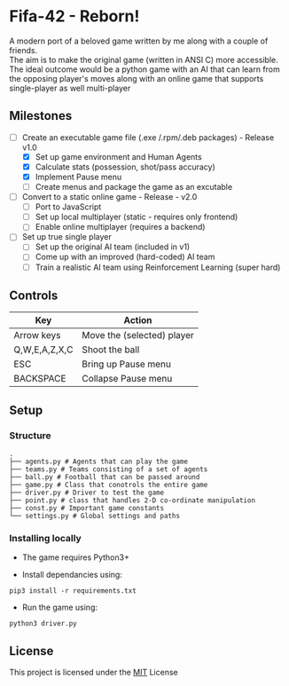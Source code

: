 
# Fifa-42 - Reborn!
A modern port of a beloved game written by me along with a couple of friends.  
The aim is to make the original game (written in ANSI C) more accessible.  
The ideal outcome would be a python game with an AI that can learn from the opposing player's moves along with an online game that supports single-player as well multi-player

## Milestones
- [ ] Create an executable game file (.exe /.rpm/.deb packages) - Release v1.0
  - [x] Set up game environment and Human Agents
  - [x] Calculate stats (possession, shot/pass accuracy)
  - [x] Implement Pause menu
  - [ ] Create menus and package the game as an excutable
- [ ] Convert to a static online game - Release - v2.0
  - [ ] Port to JavaScript
  - [ ] Set up local multiplayer (static - requires only frontend)
  - [ ] Enable online multiplayer (requires a backend)
- [ ] Set up true single player
  - [ ] Set up the original AI team (included in v1)
  - [ ] Come up with an improved (hard-coded) AI team
  - [ ] Train a realistic AI team using Reinforcement Learning (super hard)

## Controls
  Key                  | Action                     |
  -------------------- | -------------------------- |
  Arrow keys           | Move the (selected) player |
  Q,W,E,A,Z,X,C        | Shoot the ball             |
  ESC                  | Bring up Pause menu        |
  BACKSPACE            | Collapse Pause menu        |


## Setup
### Structure
```terminal
.
├── agents.py # Agents that can play the game
├── teams.py # Teams consisting of a set of agents
├── ball.py # Football that can be passed around
├── game.py # Class that conotrols the entire game
├── driver.py # Driver to test the game
├── point.py # class that handles 2-D co-ordinate manipulation
├── const.py # Important game constants
└── settings.py # Global settings and paths
```

### Installing locally
* The game requires Python3+  

* Install dependancies using:  
```terminal
pip3 install -r requirements.txt
```

* Run the game using:  
```terminal
python3 driver.py
```

## License
This project is licensed under the [MIT](https://opensource.org/licenses/MIT) License
